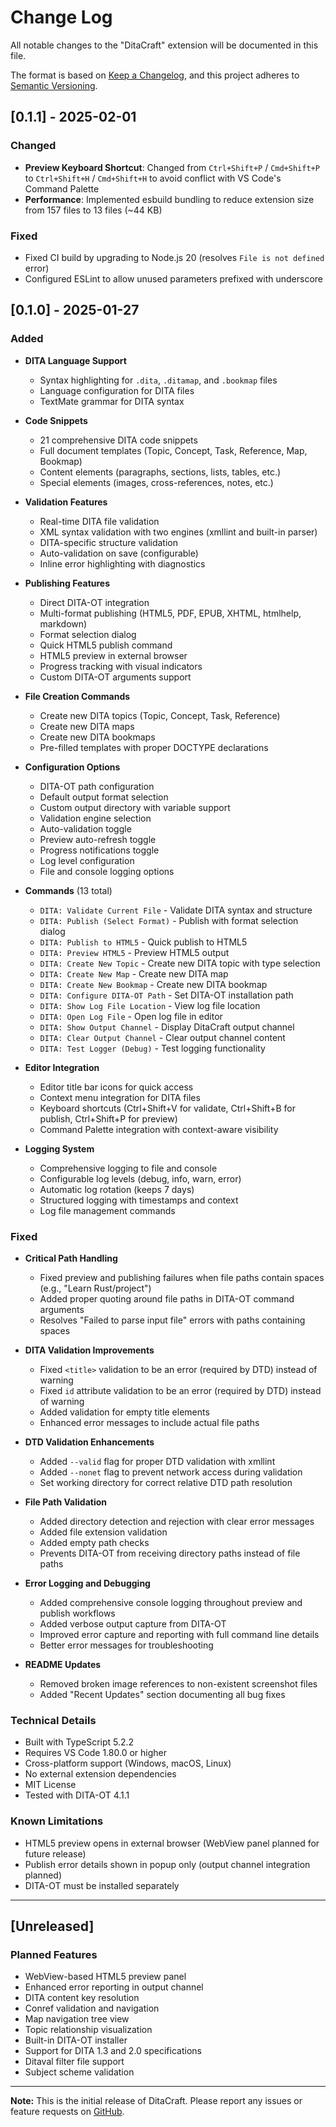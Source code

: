 # Change Log

All notable changes to the "DitaCraft" extension will be documented in this file.

The format is based on [Keep a Changelog](https://keepachangelog.com/en/1.0.0/),
and this project adheres to [Semantic Versioning](https://semver.org/spec/v2.0.0.html).

## [0.1.1] - 2025-02-01

### Changed
- **Preview Keyboard Shortcut**: Changed from `Ctrl+Shift+P` / `Cmd+Shift+P` to `Ctrl+Shift+H` / `Cmd+Shift+H` to avoid conflict with VS Code's Command Palette
- **Performance**: Implemented esbuild bundling to reduce extension size from 157 files to 13 files (~44 KB)

### Fixed
- Fixed CI build by upgrading to Node.js 20 (resolves `File is not defined` error)
- Configured ESLint to allow unused parameters prefixed with underscore

## [0.1.0] - 2025-01-27

### Added
- **DITA Language Support**
  - Syntax highlighting for `.dita`, `.ditamap`, and `.bookmap` files
  - Language configuration for DITA files
  - TextMate grammar for DITA syntax

- **Code Snippets**
  - 21 comprehensive DITA code snippets
  - Full document templates (Topic, Concept, Task, Reference, Map, Bookmap)
  - Content elements (paragraphs, sections, lists, tables, etc.)
  - Special elements (images, cross-references, notes, etc.)

- **Validation Features**
  - Real-time DITA file validation
  - XML syntax validation with two engines (xmllint and built-in parser)
  - DITA-specific structure validation
  - Auto-validation on save (configurable)
  - Inline error highlighting with diagnostics

- **Publishing Features**
  - Direct DITA-OT integration
  - Multi-format publishing (HTML5, PDF, EPUB, XHTML, htmlhelp, markdown)
  - Format selection dialog
  - Quick HTML5 publish command
  - HTML5 preview in external browser
  - Progress tracking with visual indicators
  - Custom DITA-OT arguments support

- **File Creation Commands**
  - Create new DITA topics (Topic, Concept, Task, Reference)
  - Create new DITA maps
  - Create new DITA bookmaps
  - Pre-filled templates with proper DOCTYPE declarations

- **Configuration Options**
  - DITA-OT path configuration
  - Default output format selection
  - Custom output directory with variable support
  - Validation engine selection
  - Auto-validation toggle
  - Preview auto-refresh toggle
  - Progress notifications toggle
  - Log level configuration
  - File and console logging options

- **Commands** (13 total)
  - `DITA: Validate Current File` - Validate DITA syntax and structure
  - `DITA: Publish (Select Format)` - Publish with format selection dialog
  - `DITA: Publish to HTML5` - Quick publish to HTML5
  - `DITA: Preview HTML5` - Preview HTML5 output
  - `DITA: Create New Topic` - Create new DITA topic with type selection
  - `DITA: Create New Map` - Create new DITA map
  - `DITA: Create New Bookmap` - Create new DITA bookmap
  - `DITA: Configure DITA-OT Path` - Set DITA-OT installation path
  - `DITA: Show Log File Location` - View log file location
  - `DITA: Open Log File` - Open log file in editor
  - `DITA: Show Output Channel` - Display DitaCraft output channel
  - `DITA: Clear Output Channel` - Clear output channel content
  - `DITA: Test Logger (Debug)` - Test logging functionality

- **Editor Integration**
  - Editor title bar icons for quick access
  - Context menu integration for DITA files
  - Keyboard shortcuts (Ctrl+Shift+V for validate, Ctrl+Shift+B for publish, Ctrl+Shift+P for preview)
  - Command Palette integration with context-aware visibility

- **Logging System**
  - Comprehensive logging to file and console
  - Configurable log levels (debug, info, warn, error)
  - Automatic log rotation (keeps 7 days)
  - Structured logging with timestamps and context
  - Log file management commands

### Fixed
- **Critical Path Handling**
  - Fixed preview and publishing failures when file paths contain spaces (e.g., "Learn Rust/project")
  - Added proper quoting around file paths in DITA-OT command arguments
  - Resolves "Failed to parse input file" errors with paths containing spaces

- **DITA Validation Improvements**
  - Fixed `<title>` validation to be an error (required by DTD) instead of warning
  - Fixed `id` attribute validation to be an error (required by DTD) instead of warning
  - Added validation for empty title elements
  - Enhanced error messages to include actual file paths

- **DTD Validation Enhancements**
  - Added `--valid` flag for proper DTD validation with xmllint
  - Added `--nonet` flag to prevent network access during validation
  - Set working directory for correct relative DTD path resolution

- **File Path Validation**
  - Added directory detection and rejection with clear error messages
  - Added file extension validation
  - Added empty path checks
  - Prevents DITA-OT from receiving directory paths instead of file paths

- **Error Logging and Debugging**
  - Added comprehensive console logging throughout preview and publish workflows
  - Added verbose output capture from DITA-OT
  - Improved error capture and reporting with full command line details
  - Better error messages for troubleshooting

- **README Updates**
  - Removed broken image references to non-existent screenshot files
  - Added "Recent Updates" section documenting all bug fixes

### Technical Details
- Built with TypeScript 5.2.2
- Requires VS Code 1.80.0 or higher
- Cross-platform support (Windows, macOS, Linux)
- No external extension dependencies
- MIT License
- Tested with DITA-OT 4.1.1

### Known Limitations
- HTML5 preview opens in external browser (WebView panel planned for future release)
- Publish error details shown in popup only (output channel integration planned)
- DITA-OT must be installed separately

---

## [Unreleased]

### Planned Features
- WebView-based HTML5 preview panel
- Enhanced error reporting in output channel
- DITA content key resolution
- Conref validation and navigation
- Map navigation tree view
- Topic relationship visualization
- Built-in DITA-OT installer
- Support for DITA 1.3 and 2.0 specifications
- Ditaval filter file support
- Subject scheme validation

---

**Note:** This is the initial release of DitaCraft. Please report any issues or feature requests on [GitHub](https://github.com/jyjeanne/ditacraft/issues).
